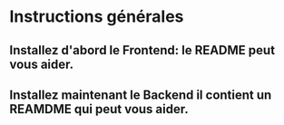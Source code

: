 # Instructions générales

## Installez d'abord le Frontend: le README peut vous aider.

## Installez maintenant le Backend il contient un REAMDME qui peut vous aider.
